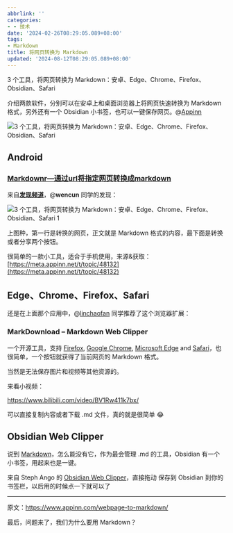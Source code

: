 ```yaml
---
abbrlink: ''
categories:
- - 技术
date: '2024-02-26T08:29:05.089+08:00'
tags:
- Markdown
title: 将网页转换为 Markdown
updated: '2024-08-12T08:29:05.089+08:00'
---
```

3 个工具，将网页转换为 Markdown：安卓、Edge、Chrome、Firefox、Obsidian、Safari

介绍两款软件，分别可以在安卓上和桌面浏览器上将网页快速转换为 Markdown 格式，另外还有一个 Obsidian 小书签，也可以一键保存网页。@[Appinn](https://www.appinn.com/webpage-to-markdown/)

![3 个工具，将网页转换为 Markdown：安卓、Edge、Chrome、Firefox、Obsidian、Safari](https://www.appinn.com/wp-content/uploads/2023/10/Appinn-feature-images-2023-10-13T220331.759.jpg "3 个工具，将网页转换为 Markdown：安卓、Edge、Chrome、Firefox、Obsidian、Safari 1")

## Android

### [Markdownr—通过url将指定网页转换成markdown](https://meta.appinn.net/t/topic/48132)

来自[**发现频道**](https://meta.appinn.net/c/faxian/10)，@**wencun** 同学的发现：

![3 个工具，将网页转换为 Markdown：安卓、Edge、Chrome、Firefox、Obsidian、Safari 1](https://z1.ax1x.com/2023/10/11/pPzHM7t.png "3 个工具，将网页转换为 Markdown：安卓、Edge、Chrome、Firefox、Obsidian、Safari 2")

上图种，第一行是转换的网页，正文就是 Markdown 格式的内容，最下面是转换或者分享两个按钮。

很简单的一款小工具，适合于手机使用，来源&获取：[https://meta.appinn.net/t/topic/48132](https://meta.appinn.net/t/topic/48132)

## Edge、Chrome、Firefox、Safari

还是在上面那个应用中，@[linchaofan](https://meta.appinn.net/t/topic/48132/2?u=qingwa) 同学推荐了这个浏览器扩展：

### MarkDownload – Markdown Web Clipper

一个开源工具，支持 [Firefox](https://addons.mozilla.org/en-GB/firefox/addon/markdownload/), [Google Chrome](https://chrome.google.com/webstore/detail/markdownload-markdown-web/pcmpcfapbekmbjjkdalcgopdkipoggdi), [Microsoft Edge](https://microsoftedge.microsoft.com/addons/detail/hajanaajapkhaabfcofdjgjnlgkdkknm) and [Safari](https://apple.co/3tcU0pD)，也很简单，一个按钮就获得了当前网页的 Markdown 格式。

当然是无法保存图片和视频等其他资源的。

来看小视频：

https://www.bilibili.com/video/BV1Rw411k7bx/

可以直接复制内容或者下载 .md 文件，真的就是很简单 😂

## Obsidian Web Clipper

说到 [Markdown](https://www.appinn.com/tag/markdown/)，怎么能没有它，作为最会管理 .md 的工具，Obsidian 有一个小书签，用起来也是一键。

来自 Steph Ango 的 [Obsidian Web Clipper](https://stephango.com/obsidian-web-clipper)，直接拖动 保存到 Obsidian 到你的书签栏，以后用的时候点一下就可以了

---

原文：https://www.appinn.com/webpage-to-markdown/

最后，问题来了，我们为什么要用 Markdown？
